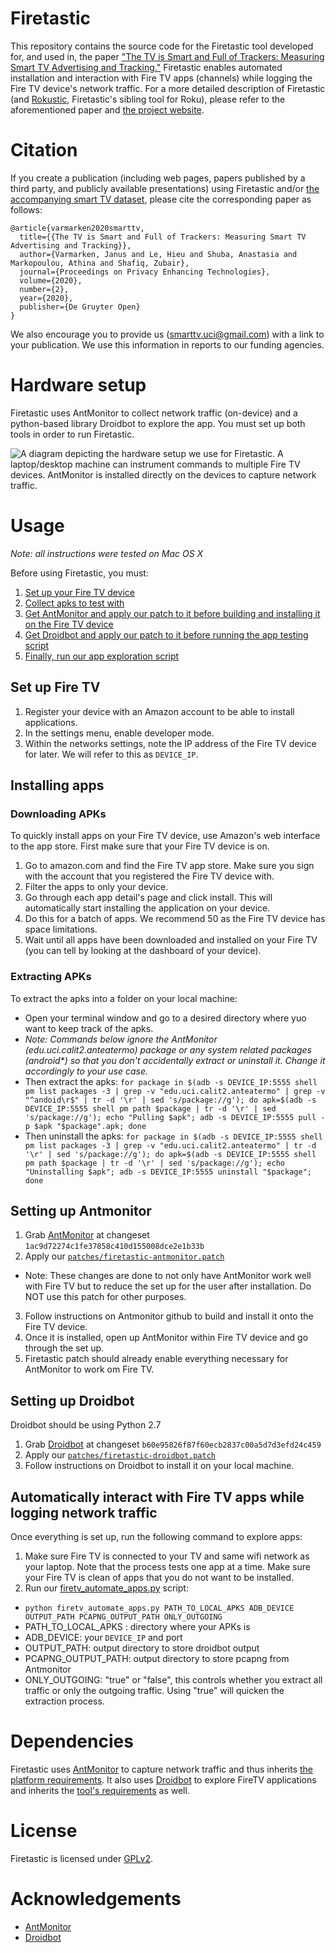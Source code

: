 # Firetastic
This repository contains the source code for the Firetastic tool developed for, and used in, the paper ["The TV is Smart and Full of Trackers: Measuring Smart TV Advertising and Tracking."](https://petsymposium.org/2020/files/papers/issue2/popets-2020-0021.pdf) Firetastic enables automated installation and interaction with Fire TV apps (channels) while logging the Fire TV device's network traffic. For a more detailed description of Firetastic (and [Rokustic](https://github.com/UCI-Networking-Group/rokustic), Firetastic's sibling tool for Roku), please refer to the aforementioned paper and [the project website](https://athinagroup.eng.uci.edu/projects/smarttv/).

# Citation
If you create a publication (including web pages, papers published by a third party, and publicly available presentations) using Firetastic and/or [the accompanying smart TV dataset](https://athinagroup.eng.uci.edu/projects/smarttv/data/), please cite the corresponding paper as follows:
```
@article{varmarken2020smarttv,
  title={{The TV is Smart and Full of Trackers: Measuring Smart TV Advertising and Tracking}},
  author={Varmarken, Janus and Le, Hieu and Shuba, Anastasia and Markopoulou, Athina and Shafiq, Zubair},
  journal={Proceedings on Privacy Enhancing Technologies},
  volume={2020},
  number={2},
  year={2020},
  publisher={De Gruyter Open}
}
```
We also encourage you to provide us (smarttv.uci@gmail.com) with a link to your publication. We use this information in reports to our funding agencies.

# Hardware setup
Firetastic uses AntMonitor to collect network traffic (on-device) and a python-based library Droidbot to explore the app. You must set up both tools in order to run Firetastic.

![A diagram depicting the hardware setup we use for Firetastic. A laptop/desktop machine can instrument commands to multiple Fire TV devices. AntMonitor is installed directly on the devices to capture network traffic.](../master/images/firetv-diagram.png "Firetastic hardware setup")

# Usage
*Note: all instructions were tested on Mac OS X*

Before using Firetastic, you must:
1. [Set up your Fire TV device](#set-up-firetv)
2. [Collect apks to test with](#installing-apps)
3. [Get AntMonitor and apply our patch to it before building and installing it on the Fire TV device](#setting-up-antmonitor)
4. [Get Droidbot and apply our patch to it before running the app testing script](#setting-up-droidbot)
5. [Finally, run our app exploration script](#automatically-interact-with-firetv-apps-while-logging-network-traffic)

## Set up Fire TV
1. Register your device with an Amazon account to be able to install applications.
2. In the settings menu, enable developer mode.
3. Within the networks settings, note the IP address of the Fire TV device for later. We will refer to this as `DEVICE_IP`.

## Installing apps

### Downloading APKs
To quickly install apps on your Fire TV device, use Amazon's web interface to the app store. First make sure that your Fire TV device is on.

1. Go to amazon.com and find the Fire TV app store. Make sure you sign with the account that you registered the Fire TV device with. 
2. Filter the apps to only your device.
3. Go through each app detail's page and click install. This will automatically start installing the application on your device.
4. Do this for a batch of apps. We recommend 50 as the Fire TV device has space limitations.
5. Wait until all apps have been downloaded and installed on your Fire TV (you can tell by looking at the dashboard of your device).

### Extracting APKs
To extract the apks into a folder on your local machine:
- Open your terminal window and go to a desired directory where yuo want to keep track of the apks. 
- *Note: Commands below ignore the AntMonitor (edu.uci.calit2.anteatermo) package or any system related packages (android\*) so that you don't accidentally extract or uninstall it. Change it accordingly to your use case.*
- Then extract the apks: `for package in $(adb -s DEVICE_IP:5555 shell pm list packages -3 | grep -v "edu.uci.calit2.anteatermo" | grep -v "^andoid\r$" | tr -d '\r' | sed 's/package://g'); do apk=$(adb -s DEVICE_IP:5555 shell pm path $package | tr -d '\r' | sed 's/package://g'); echo "Pulling $apk"; adb -s DEVICE_IP:5555 pull -p $apk "$package".apk; done` 
- Then uninstall the apks: `for package in $(adb -s DEVICE_IP:5555 shell pm list packages -3 | grep -v "edu.uci.calit2.anteatermo" | tr -d '\r' | sed 's/package://g'); do apk=$(adb -s DEVICE_IP:5555 shell pm path $package | tr -d '\r' | sed 's/package://g'); echo "Uninstalling $apk"; adb -s DEVICE_IP:5555 uninstall "$package"; done`

## Setting up Antmonitor
1. Grab [AntMonitor](https://github.com/UCI-Networking-Group/AntMonitor) at changeset `1ac9d72274c1fe37858c410d155008dce2e1b33b`
2. Apply our [`patches/firetastic-antmonitor.patch`](../master/patches/firetastic-antmonitor.patch)
  - Note: These changes are done to not only have AntMonitor work well with Fire TV but to reduce the set up for the user after installation. Do NOT use this patch for other purposes.
3. Follow instructions on Antmonitor github to build and install it onto the Fire TV device.
4. Once it is installed, open up AntMonitor within Fire TV device and go through the set up.
5. Firetastic patch should already enable everything necessary for AntMonitor to work om Fire TV.

## Setting up Droidbot
Droidbot should be using Python 2.7

1. Grab [Droidbot](https://github.com/honeynet/droidbot) at changeset `b60e95826f87f60ecb2837c00a5d7d3efd24c459`
2. Apply our [`patches/firetastic-droidbot.patch`](../master/patches/firetastic-droidbot.patch)
3. Follow instructions on Droidbot to install it on your local machine.

## Automatically interact with Fire TV apps while logging network traffic
Once everything is set up, run the following command to explore apps:
1. Make sure Fire TV is connected to your TV and same wifi network as your laptop. Note that the process tests one app at a time. Make sure your Fire TV is clean of apps that you do not want to be installed.
2. Run our [firetv_automate_apps.py](../master/firetv_automate_apps.py) script:
  -  `python firetv_automate_apps.py PATH_TO_LOCAL_APKS ADB_DEVICE OUTPUT_PATH PCAPNG_OUTPUT_PATH ONLY_OUTGOING`
  - PATH_TO_LOCAL_APKS : directory where your APKs is
  - ADB_DEVICE: your `DEVICE_IP` and port
  - OUTPUT_PATH: output directory to store droidbot output
  - PCAPNG_OUTPUT_PATH: output directory to store pcapng from Antmonitor
  - ONLY_OUTGOING: "true" or "false", this controls whether you extract all traffic or only the outgoing traffic. Using "true" will quicken the extraction process.


# Dependencies
Firetastic uses [AntMonitor](https://github.com/UCI-Networking-Group/AntMonitor) to capture network traffic and thus inherits [the platform requirements](https://github.com/UCI-Networking-Group/AntMonitor). It also uses [Droidbot](https://github.com/honeynet/droidbot) to explore FireTV applications and inherits the [tool's requirements](https://github.com/honeynet/droidbot#prerequisite) as well.

# License

Firetastic is licensed under [GPLv2](https://www.gnu.org/licenses/old-licenses/gpl-2.0.html).

# Acknowledgements
- [AntMonitor](https://github.com/UCI-Networking-Group/AntMonitor)
- [Droidbot](https://github.com/honeynet/droidbot)
